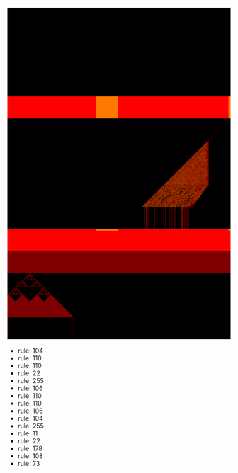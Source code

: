 ![photo](./output.png) 
 * rule: 104
* rule: 110
* rule: 110
* rule: 22
* rule: 255
* rule: 106
* rule: 110
* rule: 110
* rule: 106
* rule: 104
* rule: 255
* rule: 11
* rule: 22
* rule: 178
* rule: 108
* rule: 73
